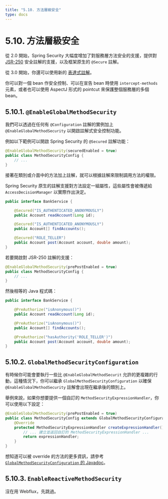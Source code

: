 ```yaml
---
title: "5.10. 方法層級安全"
type: docs
---
```


# 5.10. 方法層級安全

從 2.0 開始，Spring Security 大幅度增加了對服務層方法安全的支援，提供對 [JSR-250](https://en.wikipedia.org/wiki/JSR_250) 安全註解的支援，以及框架原生的 `@Secure` 註解。

從 3.0 開始，你還可以使用新的 [表達式註解](https://docs.spring.io/spring-security/site/docs/current/reference/html5/#el-access)。

你可以對一個 bean 作安全控制、可以在宣告 bean 時使用 `intercept-methods` 元素，或者也可以使用 AspectJ 形式的 pointcut 來保護整個服務層的多個 bean。

## 5.10.1. `@EnableGlobalMethodSecurity`

我們可以透過在任何有 `@Configuration` 註解的實例加上 `@EnableGlobalMethodSecurity` 以開啟註解式安全控制功能。

例如以下範例可以開啟 Spring Security 的 `@Secured` 註解功能：

```java
@EnableGlobalMethodSecurity(securedEnabled = true)
public class MethodSecurityConfig {
    // ...
}
```

接著在類別或介面中的方法加上註解，就可以根據註解來限制調用方法的權限。

Spring Security 原生的註解支援對方法設定一組屬性，這些屬性會被傳遞給 `AccessDecisionManager` 以實際作出決定。

```java
public interface BankService {

    @Secured("IS_AUTHENTICATED_ANONYMOUSLY")
    public Account readAccount(Long id);

    @Secured("IS_AUTHENTICATED_ANONYMOUSLY")
    public Account[] findAccounts();

    @Secured("ROLE_TELLER")
    public Account post(Account account, double amount);
}
```

若要開啟對 JSR-250 註解的支援：

```java
@EnableGlobalMethodSecurity(prePostEnabled = true)
public class MethodSecurityConfig {
    // ...
}
```

然後相等的 Java 程式碼：

```java
public interface BankService {

    @PreAuthorize("isAnonymous()")
    public Account readAccount(Long id);

    @PreAuthorize("isAnonymous()")
    public Account[] findAccounts();

    @PreAuthorize("hasAuthority('ROLE_TELLER')")
    public Account post(Account account, double amount);
}
```

## 5.10.2. `GlobalMethodSecurityConfiguration`

有時候你可能會要執行一些比 `@EnableGlobalMethodSecurit` 允許的更複雜的行動，這種情況下，你可以繼承 `GlobalMethodSecurityConfiguration` 以確保 `@EnableGlobalMethodSecurity` 註解會出現在繼承後的類別上。

舉例來說，如果你想要提供一個自訂的 `MethodSecurityExpressionHandler`，你可以使用以下設定：

```java
@EnableGlobalMethodSecurity(prePostEnabled = true)
public class MethodSecurityConfig extends GlobalMethodSecurityConfiguration {
	@Override
	protected MethodSecurityExpressionHandler createExpressionHandler() {
		// ... 建立並返回自訂的 MethodSecurityExpressionHandler ...
		return expressionHandler;
	}
}
```

想知道可以被 override 的方法的更多資訊，請參考 [`GlobalMethodSecurityConfiguration` 的 Javadoc](https://docs.spring.io/spring-security/site/docs/current/api/org/springframework/security/config/annotation/method/configuration/GlobalMethodSecurityConfiguration.html)。

## 5.10.3. `EnableReactiveMethodSecurity`

沒在用 Webflux，先跳過。